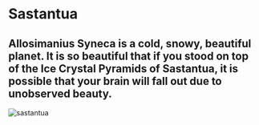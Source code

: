Sastantua
===
Allosimanius Syneca is a cold, snowy, beautiful planet. It is so beautiful that if you stood on top of the Ice Crystal Pyramids of Sastantua, it is possible that your brain will fall out due to unobserved beauty. 
---
![sastantua](https://user-images.githubusercontent.com/41135333/43361212-096aed1c-927e-11e8-815e-d5d0e6777507.PNG)
